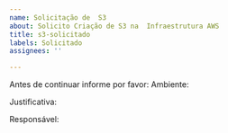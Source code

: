 ```yaml
---
name: Solicitação de  S3
about: Solicito Criação de S3 na  Infraestrutura AWS
title: s3-solicitado
labels: Solicitado
assignees: ''

---
```


Antes de continuar informe por favor:
Ambiente:

Justificativa:

Responsável:
